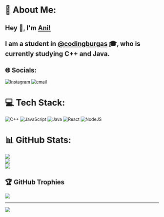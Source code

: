 # 💫 About Me:
## Hey 👋, I'm [Ani!](https://github.com/AAVezirova22/)<br><br>I am a student in [@codingburgas](https://github.com/codingburgas) 🎓, who is currently studying C++ and Java.


## 🌐 Socials:
[![Instagram](https://img.shields.io/badge/Instagram-%23E4405F.svg?logo=Instagram&logoColor=white)](https://instagram.com/an1chxx1) [![email](https://img.shields.io/badge/Email-D14836?logo=gmail&logoColor=white)](mailto:aavezirova22@codingburgas.bg) 

# 💻 Tech Stack:
![C++](https://img.shields.io/badge/c++-%2300599C.svg?style=for-the-badge&logo=c%2B%2B&logoColor=white) ![JavaScript](https://img.shields.io/badge/javascript-%23323330.svg?style=for-the-badge&logo=javascript&logoColor=%23F7DF1E) ![Java](https://img.shields.io/badge/java-%23ED8B00.svg?style=for-the-badge&logo=openjdk&logoColor=white) ![React](https://img.shields.io/badge/react-%2320232a.svg?style=for-the-badge&logo=react&logoColor=%2361DAFB) ![NodeJS](https://img.shields.io/badge/node.js-6DA55F?style=for-the-badge&logo=node.js&logoColor=white)
# 📊 GitHub Stats:
![](https://github-readme-stats.vercel.app/api?username=aavezirova22&theme=gruvbox&hide_border=false&include_all_commits=true&count_private=true)<br/>
![](https://nirzak-streak-stats.vercel.app/?user=aavezirova22&theme=gruvbox&hide_border=false)<br/>
![](https://github-readme-stats.vercel.app/api/top-langs/?username=aavezirova22&theme=gruvbox&hide_border=false&include_all_commits=true&count_private=true&layout=compact)

## 🏆 GitHub Trophies
![](https://github-profile-trophy.vercel.app/?username=aavezirova22&theme=gruvbox&no-frame=false&no-bg=true&margin-w=4)

---
[![](https://visitcount.itsvg.in/api?id=aavezirova22&icon=7&color=10)](https://visitcount.itsvg.in)
